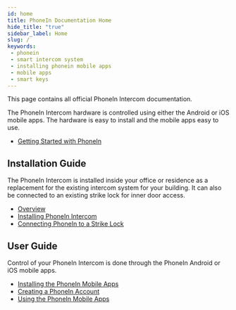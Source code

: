 ```yaml
---
id: home
title: PhoneIn Documentation Home
hide_title: "true"
sidebar_label: Home
slug: /
keywords:
 - phonein
 - smart intercom system
 - installing phonein mobile apps
 - mobile apps
 - smart keys
---
```


This page contains all official PhoneIn Intercom documentation.

The PhoneIn Intercom hardware is controlled using either the Android or iOS mobile apps. The hardware is easy to install and the mobile apps easy to use.

* [Getting Started with PhoneIn](getting-started)

## Installation Guide

The PhoneIn Intercom is installed inside your office or residence as a replacement for the existing intercom system for your building. It can also be connected to an existing strike lock for inner door access.

* [Overview](InstallationGuide/overview)
* [Installing PhoneIn Intercom](InstallationGuide/installing-phonein)
* [Connecting PhoneIn to a Strike Lock](InstallationGUide/connecting-to-a-strike-lock)

## User Guide

Control of your PhoneIn Intercom is done through the PhoneIn Android or iOS mobile apps. 

* [Installing the PhoneIn Mobile Apps](UserGuide/install-apps)
* [Creating a PhoneIn Account](UserGuide/create-account)
* [Using the PhoneIn Mobile Apps](UserGUide/using-apps)
